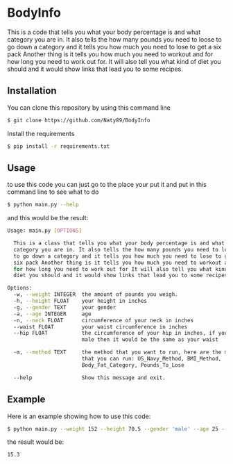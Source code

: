# BodyInfo

This is a code that tells you what your body percentage is and what category you are in.
It also tells the how many pounds you need to loose to go down a category and it tells you how much you need to lose to get a six pack
Another thing is it tells you how much you need to workout and for how long you need to work out for.
It will also tell you what kind of diet you should and it would show links that lead you to some recipes.

## Installation

You can clone this repository by using this command line

```bash
$ git clone https://github.com/Naty89/BodyInfo
```

Install the requirements
```bash
$ pip install -r requirements.txt
```
## Usage

to use this code you can just go to the place your put it and put in this command line to see what to do

```bash
$ python main.py --help
```

and this would be the result:

```bash
Usage: main.py [OPTIONS]

  This is a class that tells you what your body percentage is and what
  category you are in. It also tells the how many pounds you need to loose
  to go down a category and it tells you how much you need to lose to get a
  six pack Another thing is it tells you how much you need to workout and
  for how long you need to work out for It will also tell you what kind of
  diet you should and it would show links that lead you to some recipes

Options:
  -w, --weight INTEGER  the amount of pounds you weigh.
  -h, --height FLOAT    your height in inches
  -g, --gender TEXT     your gender
  -a, --age INTEGER     age
  -n, --neck FLOAT      circumference of your neck in inches
  --waist FLOAT         your waist circumference in inches
  --hip FLOAT           the circumference of your hip in inches, if you are a
                        male then it would be the same as your waist

  -m, --method TEXT     the method that you want to run, here are the method
                        that you can run: US_Navy_Method, BMI_Method,
                        Body_Fat_Category, Pounds_To_Lose

  --help                Show this message and exit.

```

## Example

Here is an example showing how to use this code:

```bash
$ python main.py --weight 152 --height 70.5 --gender 'male' --age 25 --neck 19.5 --waist 37.5 --hip 37.5 --method US_Navy_Method
```

the result would be:

```bash
15.3
```
